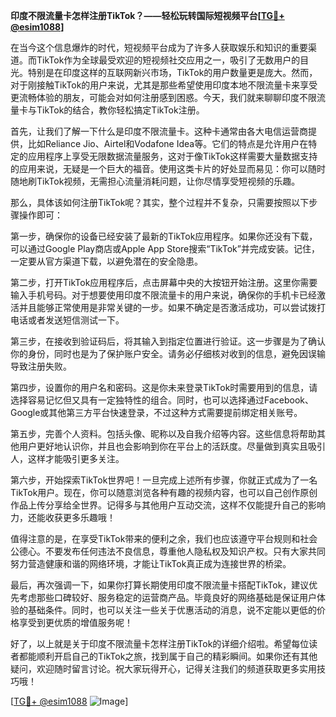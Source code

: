 **印度不限流量卡怎样注册TikTok？——轻松玩转国际短视频平台[[TG💪+ @esim1088](https://t.me/s/esim1088)]**

在当今这个信息爆炸的时代，短视频平台成为了许多人获取娱乐和知识的重要渠道。而TikTok作为全球最受欢迎的短视频社交应用之一，吸引了无数用户的目光。特别是在印度这样的互联网新兴市场，TikTok的用户数量更是庞大。然而，对于刚接触TikTok的用户来说，尤其是那些希望使用印度本地不限流量卡来享受更流畅体验的朋友，可能会对如何注册感到困惑。今天，我们就来聊聊印度不限流量卡与TikTok的结合，教你轻松搞定TikTok注册。

首先，让我们了解一下什么是印度不限流量卡。这种卡通常由各大电信运营商提供，比如Reliance Jio、Airtel和Vodafone Idea等。它们的特点是允许用户在特定的应用程序上享受无限数据流量服务，这对于像TikTok这样需要大量数据支持的应用来说，无疑是一个巨大的福音。使用这类卡片的好处显而易见：你可以随时随地刷TikTok视频，无需担心流量消耗问题，让你尽情享受短视频的乐趣。

那么，具体该如何注册TikTok呢？其实，整个过程并不复杂，只需要按照以下步骤操作即可：

第一步，确保你的设备已经安装了最新的TikTok应用程序。如果你还没有下载，可以通过Google Play商店或Apple App Store搜索“TikTok”并完成安装。记住，一定要从官方渠道下载，以避免潜在的安全隐患。

第二步，打开TikTok应用程序后，点击屏幕中央的大按钮开始注册。这里你需要输入手机号码。对于想要使用印度不限流量卡的用户来说，确保你的手机卡已经激活并且能够正常使用是非常关键的一步。如果不确定是否激活成功，可以尝试拨打电话或者发送短信测试一下。

第三步，在接收到验证码后，将其输入到指定位置进行验证。这一步骤是为了确认你的身份，同时也是为了保护账户安全。请务必仔细核对收到的信息，避免因误输导致注册失败。

第四步，设置你的用户名和密码。这是你未来登录TikTok时需要用到的信息，请选择容易记忆但又具有一定独特性的组合。同时，也可以选择通过Facebook、Google或其他第三方平台快速登录，不过这种方式需要提前绑定相关账号。

第五步，完善个人资料。包括头像、昵称以及自我介绍等内容。这些信息将帮助其他用户更好地认识你，并且也会影响到你在平台上的活跃度。尽量做到真实且吸引人，这样才能吸引更多关注。

第六步，开始探索TikTok世界吧！一旦完成上述所有步骤，你就正式成为了一名TikTok用户。现在，你可以随意浏览各种有趣的视频内容，也可以自己创作原创作品上传分享给全世界。记得多与其他用户互动交流，这样不仅能提升自己的影响力，还能收获更多乐趣哦！

值得注意的是，在享受TikTok带来的便利之余，我们也应该遵守平台规则和社会公德心。不要发布任何违法不良信息，尊重他人隐私权及知识产权。只有大家共同努力营造健康和谐的网络环境，才能让TikTok真正成为连接世界的桥梁。

最后，再次强调一下，如果你打算长期使用印度不限流量卡搭配TikTok，建议优先考虑那些口碑较好、服务稳定的运营商产品。毕竟良好的网络基础是保证用户体验的基础条件。同时，也可以关注一些关于优惠活动的消息，说不定能以更低的价格享受到更优质的增值服务呢！

好了，以上就是关于印度不限流量卡怎样注册TikTok的详细介绍啦。希望每位读者都能顺利开启自己的TikTok之旅，找到属于自己的精彩瞬间。如果你还有其他疑问，欢迎随时留言讨论。祝大家玩得开心，记得关注我们的频道获取更多实用技巧哦！

[[TG💪+ @esim1088](https://t.me/s/esim1088) ![Image](https://i.postimg.cc/4NQfJmqS/Snipaste-2025-05-13-00-14-12.png)]